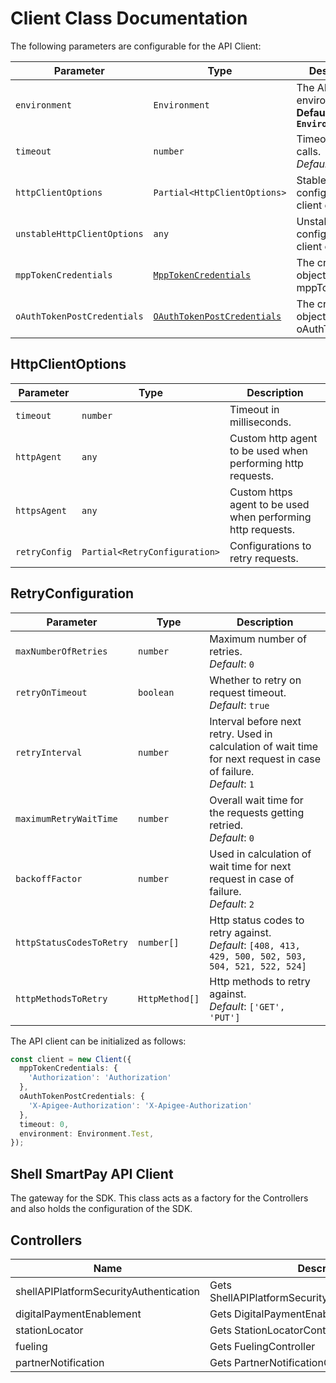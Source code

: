 
# Client Class Documentation

The following parameters are configurable for the API Client:

| Parameter | Type | Description |
|  --- | --- | --- |
| `environment` | `Environment` | The API environment. <br> **Default: `Environment.Test`** |
| `timeout` | `number` | Timeout for API calls.<br>*Default*: `0` |
| `httpClientOptions` | `Partial<HttpClientOptions>` | Stable configurable http client options. |
| `unstableHttpClientOptions` | `any` | Unstable configurable http client options. |
| `mppTokenCredentials` | [`MppTokenCredentials`](auth/custom-header-signature.md) | The credential object for mppToken |
| `oAuthTokenPostCredentials` | [`OAuthTokenPostCredentials`](auth/custom-header-signature-1.md) | The credential object for oAuthTokenPost |

## HttpClientOptions

| Parameter | Type | Description |
|  --- | --- | --- |
| `timeout` | `number` | Timeout in milliseconds. |
| `httpAgent` | `any` | Custom http agent to be used when performing http requests. |
| `httpsAgent` | `any` | Custom https agent to be used when performing http requests. |
| `retryConfig` | `Partial<RetryConfiguration>` | Configurations to retry requests. |

## RetryConfiguration

| Parameter | Type | Description |
|  --- | --- | --- |
| `maxNumberOfRetries` | `number` | Maximum number of retries. <br> *Default*: `0` |
| `retryOnTimeout` | `boolean` | Whether to retry on request timeout. <br> *Default*: `true` |
| `retryInterval` | `number` | Interval before next retry. Used in calculation of wait time for next request in case of failure. <br> *Default*: `1` |
| `maximumRetryWaitTime` | `number` | Overall wait time for the requests getting retried. <br> *Default*: `0` |
| `backoffFactor` | `number` | Used in calculation of wait time for next request in case of failure. <br> *Default*: `2` |
| `httpStatusCodesToRetry` | `number[]` | Http status codes to retry against. <br> *Default*: `[408, 413, 429, 500, 502, 503, 504, 521, 522, 524]` |
| `httpMethodsToRetry` | `HttpMethod[]` | Http methods to retry against. <br> *Default*: `['GET', 'PUT']` |

The API client can be initialized as follows:

```ts
const client = new Client({
  mppTokenCredentials: {
    'Authorization': 'Authorization'
  },
  oAuthTokenPostCredentials: {
    'X-Apigee-Authorization': 'X-Apigee-Authorization'
  },
  timeout: 0,
  environment: Environment.Test,
});
```

## Shell SmartPay API Client

The gateway for the SDK. This class acts as a factory for the Controllers and also holds the configuration of the SDK.

## Controllers

| Name | Description |
|  --- | --- |
| shellAPIPlatformSecurityAuthentication | Gets ShellAPIPlatformSecurityAuthenticationController |
| digitalPaymentEnablement | Gets DigitalPaymentEnablementController |
| stationLocator | Gets StationLocatorController |
| fueling | Gets FuelingController |
| partnerNotification | Gets PartnerNotificationController |

